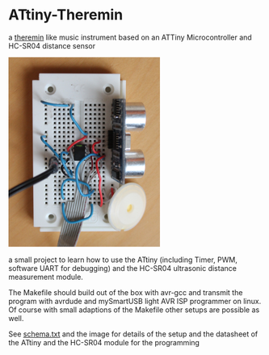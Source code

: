 # ATtiny-Theremin
a [theremin](https://en.wikipedia.org/wiki/Theremin) like music instrument based on an ATTiny Microcontroller and HC-SR04 distance sensor

<img src="https://raw.githubusercontent.com/yoook/ATTiny-Theremin/master/Breadboard.JPG" width="300">

a small project to learn how to use the ATtiny (including Timer, PWM, software UART for debugging) and the HC-SR04 ultrasonic distance measurement module.

The Makefile should build out of the box with avr-gcc and transmit the program with avrdude and mySmartUSB light AVR ISP programmer on linux. Of course with small adaptions of the Makefile other setups are possible as well.

See [schema.txt](schema.txt) and the image for details of the setup and the datasheet of the ATtiny and the HC-SR04 module for the programming
